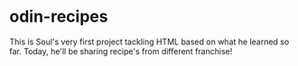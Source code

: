 # odin-recipes
This is Soul's very first project tackling HTML based on what he learned so far. Today, he'll be sharing recipe's from different franchise!